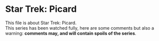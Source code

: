 # Star Trek: Picard

This file is about Star Trek: Picard.  
This series has been watched fully, here are some comments but also a warning: **comments may, and will contain spoils of the series**.
